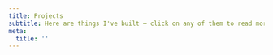 ```yaml
---
title: Projects
subtitle: Here are things I've built – click on any of them to read more, source codes and demos.
meta:
  title: ''
---
```

